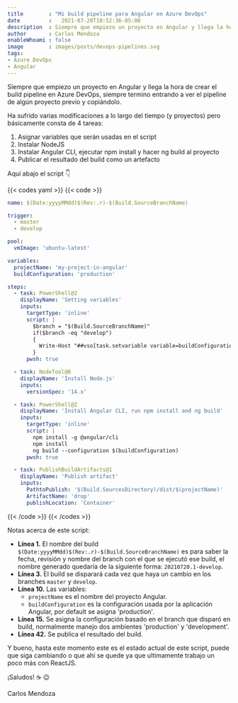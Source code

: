 ```yaml
---
title        : "Mi build pipeline para Angular en Azure DevOps"
date         :   2021-07-20T18:52:36-05:00
description  : Siempre que empiezo un proyecto en Angular y llega la hora de crear el build pipeline en Azure DevOps, siempre termino entrando a ver el pipeline de algún proyecto previo y copiándolo.
author       : Carlos Mendoza
enableWhoami : false
image        : images/posts/devops-pipelines.svg
tags:
- Azure DevOps
- Angular
---
```


Siempre que empiezo un proyecto en Angular y llega la hora de crear el build pipeline en Azure DevOps, siempre termino entrando a ver el pipeline de algún proyecto previo y copiándolo.

Ha sufrido varias modificaciones a lo largo del tiempo (y proyectos) pero básicamente consta de 4 tareas:

1. Asignar variables que serán usadas en el script
2. Instalar NodeJS
3. Instalar Angular CLI, ejecutar npm install y hacer ng build al proyecto
4. Publicar el resultado del build como un artefacto

Aquí abajo el script 👇

{{< codes yaml >}}
  {{< code >}}

  ```yaml
  name: $(Date:yyyyMMdd)$(Rev:.r)-$(Build.SourceBranchName)

  trigger:
    - master
    - develop

  pool:
    vmImage: 'ubuntu-latest'

  variables:
    projectName: 'my-project-in-angular'
    buildConfiguration: 'production'

  steps:
    - task: PowerShell@2
      displayName: 'Setting variables'
      inputs:
        targetType: 'inline'
        script: |
          $branch = "$(Build.SourceBranchName)"
          if($branch -eq "develop")
          {
            Write-Host "##vso[task.setvariable variable=buildConfiguration]development"
          }
        pwsh: true

    - task: NodeTool@0
      displayName: 'Install Node.js'
      inputs:
        versionSpec: '14.x'

    - task: PowerShell@2
      displayName: 'Install Angular CLI, run npm install and ng build'
      inputs:
        targetType: 'inline'
        script: |
          npm install -g @angular/cli
          npm install
          ng build --configuration $(buildConfiguration)
        pwsh: true

    - task: PublishBuildArtifacts@1
      displayName: 'Publish artifact'
      inputs:
        PathtoPublish: '$(Build.SourcesDirectory)/dist/$(projectName)'
        ArtifactName: 'drop'
        publishLocation: 'Container'
  ```

  {{< /code >}}
{{< /codes >}}

Notas acerca de este script:

- **Línea 1.** El nombre del build `$(Date:yyyyMMdd)$(Rev:.r)-$(Build.SourceBranchName)` es para saber la fecha, revisión y nombre del branch con el que se ejecutó ese build, el nombre generado quedaría de la siguiente forma: `20210720.1-develop`.
- **Línea 3.** El build se disparará cada vez que haya un cambio en los branches `master` y `develop`.
- **Línea 10.** Las variables:
    - `projectName` es el nombre del proyecto Angular.
    - `buildConfiguration` es la configuración usada por la aplicación Angular, por default se asigna 'production'.
- **Línea 15.** Se asigna la configuración basado en el branch que disparó en build, normalmente manejo dos ambientes 'production' y 'development'.
- **Línea 42.** Se publica el resultado del build.

Y bueno, hasta este momento este es el estado actual de este script, puede que siga cambiando o que ahí se quede ya que ultimamente trabajo un poco más con ReactJS.

¡Saludos! ☕ 😉

Carlos Mendoza